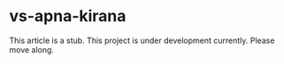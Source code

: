 # vs-apna-kirana

This article is a stub. This project is under development currently.
Please move along.

